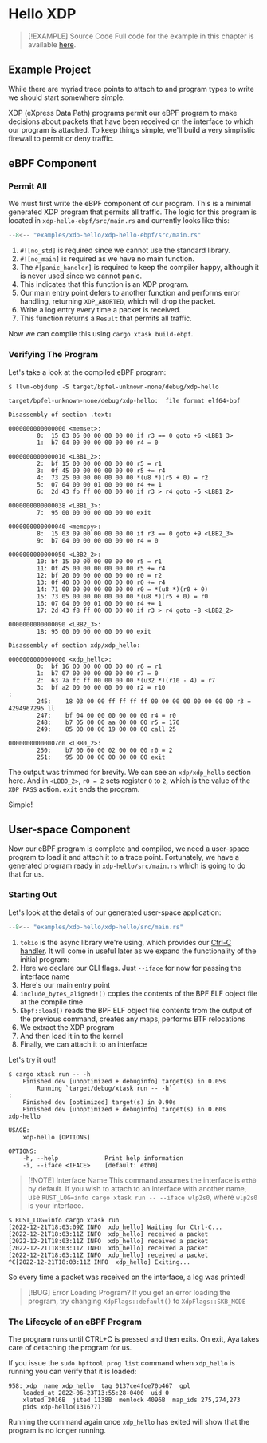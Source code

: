 # Hello XDP

> [!EXAMPLE] Source Code
> Full code for the example in this chapter is available [here][source-code].

## Example Project

While there are myriad trace points to attach to and program types to write we
should start somewhere simple.

XDP (eXpress Data Path) programs permit our eBPF program to make decisions
about packets that have been received on the interface to which our program is
attached. To keep things simple, we'll build a very simplistic firewall to
permit or deny traffic.

## eBPF Component

### Permit All

We must first write the eBPF component of our program.
This is a minimal generated XDP program that permits all traffic.
The logic for this program is located in `xdp-hello-ebpf/src/main.rs` and
currently looks like this:

```rust linenums="1" title="xdp-hello-ebpf/src/main.rs"
--8<-- "examples/xdp-hello/xdp-hello-ebpf/src/main.rs"
```

1. `#![no_std]` is required since we cannot use the standard library.
1. `#![no_main]` is required as we have no main function.
1. The `#[panic_handler]` is required to keep the compiler happy, although it
   is never used since we cannot panic.
1. This indicates that this function is an XDP program.
1. Our main entry point defers to another function and performs error handling,
   returning `XDP_ABORTED`, which will drop the packet.
1. Write a log entry every time a packet is received.
1. This function returns a `Result` that permits all traffic.

Now we can compile this using `cargo xtask build-ebpf`.

### Verifying The Program

Let's take a look at the compiled eBPF program:

<!-- markdownlint-disable MD010 -->

```console
$ llvm-objdump -S target/bpfel-unknown-none/debug/xdp-hello

target/bpfel-unknown-none/debug/xdp-hello:	file format elf64-bpf

Disassembly of section .text:

0000000000000000 <memset>:
        0:	15 03 06 00 00 00 00 00	if r3 == 0 goto +6 <LBB1_3>
        1:	b7 04 00 00 00 00 00 00	r4 = 0

0000000000000010 <LBB1_2>:
        2:	bf 15 00 00 00 00 00 00	r5 = r1
        3:	0f 45 00 00 00 00 00 00	r5 += r4
        4:	73 25 00 00 00 00 00 00	*(u8 *)(r5 + 0) = r2
        5:	07 04 00 00 01 00 00 00	r4 += 1
        6:	2d 43 fb ff 00 00 00 00	if r3 > r4 goto -5 <LBB1_2>

0000000000000038 <LBB1_3>:
        7:	95 00 00 00 00 00 00 00	exit

0000000000000040 <memcpy>:
        8:	15 03 09 00 00 00 00 00	if r3 == 0 goto +9 <LBB2_3>
        9:	b7 04 00 00 00 00 00 00	r4 = 0

0000000000000050 <LBB2_2>:
        10:	bf 15 00 00 00 00 00 00	r5 = r1
        11:	0f 45 00 00 00 00 00 00	r5 += r4
        12:	bf 20 00 00 00 00 00 00	r0 = r2
        13:	0f 40 00 00 00 00 00 00	r0 += r4
        14:	71 00 00 00 00 00 00 00	r0 = *(u8 *)(r0 + 0)
        15:	73 05 00 00 00 00 00 00	*(u8 *)(r5 + 0) = r0
        16:	07 04 00 00 01 00 00 00	r4 += 1
        17:	2d 43 f8 ff 00 00 00 00	if r3 > r4 goto -8 <LBB2_2>

0000000000000090 <LBB2_3>:
        18:	95 00 00 00 00 00 00 00	exit

Disassembly of section xdp/xdp_hello:

0000000000000000 <xdp_hello>:
        0:	bf 16 00 00 00 00 00 00	r6 = r1
        1:	b7 07 00 00 00 00 00 00	r7 = 0
        2:	63 7a fc ff 00 00 00 00	*(u32 *)(r10 - 4) = r7
        3:	bf a2 00 00 00 00 00 00	r2 = r10
:
        245:	18 03 00 00 ff ff ff ff 00 00 00 00 00 00 00 00	r3 = 4294967295 ll
        247:	bf 04 00 00 00 00 00 00	r4 = r0
        248:	b7 05 00 00 aa 00 00 00	r5 = 170
        249:	85 00 00 00 19 00 00 00	call 25

00000000000007d0 <LBB0_2>:
        250:	b7 00 00 00 02 00 00 00	r0 = 2
        251:	95 00 00 00 00 00 00 00	exit
```

<!-- markdownlint-enable MD010 -->

The output was trimmed for brevity.
We can see an `xdp/xdp_hello` section here.
And in `<LBB0_2>`, `r0 = 2` sets register `0` to `2`, which is the value of the
`XDP_PASS` action.
`exit` ends the program.

Simple!

## User-space Component

Now our eBPF program is complete and compiled, we need a user-space program to
load it and attach it to a trace point. Fortunately, we have a generated
program ready in `xdp-hello/src/main.rs` which is going to do that for us.

### Starting Out

Let's look at the details of our generated user-space application:

```rust linenums="1" title="xdp-hello/src/main.rs"
--8<-- "examples/xdp-hello/xdp-hello/src/main.rs"
```

1. `tokio` is the async library we're using, which provides our
   [Ctrl-C handler][ctrl-c-handler]. It will come in useful later as we expand
   the functionality of the initial program:
1. Here we declare our CLI flags. Just `--iface` for now for passing the
   interface name
1. Here's our main entry point
1. `include_bytes_aligned!()` copies the contents of the BPF ELF object file at
   the compile time
1. `Ebpf::load()` reads the BPF ELF object file contents from the output of the
   previous command, creates any maps, performs BTF relocations
1. We extract the XDP program
1. And then load it in to the kernel
1. Finally, we can attach it to an interface

Let's try it out!

```console
$ cargo xtask run -- -h
    Finished dev [unoptimized + debuginfo] target(s) in 0.05s
        Running `target/debug/xtask run -- -h`
:
    Finished dev [optimized] target(s) in 0.90s
    Finished dev [unoptimized + debuginfo] target(s) in 0.60s
xdp-hello

USAGE:
    xdp-hello [OPTIONS]

OPTIONS:
    -h, --help             Print help information
    -i, --iface <IFACE>    [default: eth0]
```

> [!NOTE] Interface Name
> This command assumes the interface is `eth0` by default. If you wish to
> attach to an interface with another name, use
> `RUST_LOG=info cargo xtask run -- --iface wlp2s0`, where  `wlp2s0` is your
> interface.

```console
$ RUST_LOG=info cargo xtask run
[2022-12-21T18:03:09Z INFO  xdp_hello] Waiting for Ctrl-C...
[2022-12-21T18:03:11Z INFO  xdp_hello] received a packet
[2022-12-21T18:03:11Z INFO  xdp_hello] received a packet
[2022-12-21T18:03:11Z INFO  xdp_hello] received a packet
[2022-12-21T18:03:11Z INFO  xdp_hello] received a packet
^C[2022-12-21T18:03:11Z INFO  xdp_hello] Exiting...
```

So every time a packet was received on the interface, a log was printed!

> [!BUG] Error Loading Program?
> If you get an error loading the program, try changing `XdpFlags::default()`
> to `XdpFlags::SKB_MODE`

### The Lifecycle of an eBPF Program

The program runs until CTRL+C is pressed and then exits.
On exit, Aya takes care of detaching the program for us.

If you issue the `sudo bpftool prog list` command when `xdp_hello` is running
you can verify that it is loaded:

```console
958: xdp  name xdp_hello  tag 0137ce4fce70b467  gpl
    loaded_at 2022-06-23T13:55:28-0400  uid 0
    xlated 2016B  jited 1138B  memlock 4096B  map_ids 275,274,273
    pids xdp-hello(131677)
```

Running the command again once `xdp_hello` has exited will show that the
program is no longer running.

[source-code]: https://github.com/aya-rs/book/tree/main/examples/xdp-hello
[ctrl-c-handler]: https://docs.rs/tokio/latest/tokio/signal/fn.ctrl_c.html
